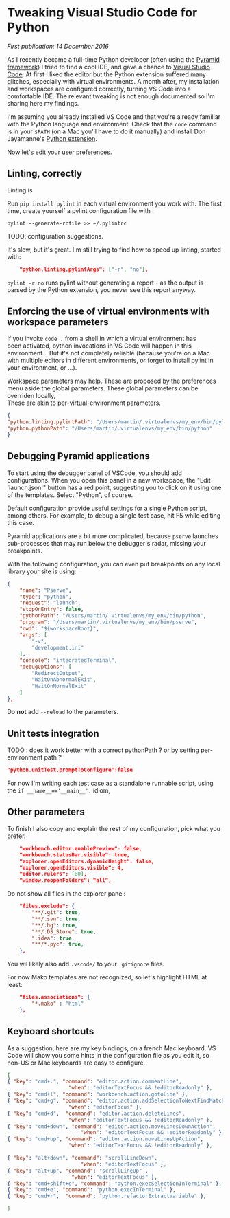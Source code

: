 # Tweaking Visual Studio Code for Python

*First publication: 14 December 2016*

As I recently became a full-time Python developer (often using the 
[Pyramid framework](https://trypyramid.com/)) I tried to find a cool IDE, and 
gave a chance to [Visual Studio Code](https://code.visualstudio.com/). 
At first I liked the editor but the Python extension suffered many glitches, 
especially with virtual environments.
A month after, my installation and workspaces are configured correctly, 
turning VS Code into a comfortable IDE. 
The relevant tweaking is not enough documented so I'm sharing here my findings.  

I'm assuming you already installed VS Code and that you're already familiar 
with the Python language and environment.
Check that the `code` command is in your `$PATH` (on a Mac you'll have to do it 
manually) and install Don Jayamanne's 
[Python extension](https://github.com/DonJayamanne/pythonVSCode).

Now let's edit your user preferences.


## Linting, correctly

Linting is 

Run `pip install pylint` in each virtual environment you work with. 
The first time, create yourself a pylint configuration file with :

```
pylint --generate-rcfile >> ~/.pylintrc
```

TODO: configuration suggestions.

It's slow, but it's great. 
I'm still trying to find how to speed up linting, 
started with:

```json
    "python.linting.pylintArgs": ["-r", "no"],
```

`pylint -r no` runs pylint without generating a report - as the output is 
parsed by the Python extension, you never see this report anyway.

## Enforcing the use of virtual environments with workspace parameters 

If you invoke `code .` from a shell in which a virtual environment has  
been activated, python invocations in VS Code will happen in this 
environment... But it's not completely reliable (because you're on a 
Mac with multiple editors in different environments, or forget to install 
pylint in your environment, or ...). 

Workspace parameters may help. 
These are proposed by the preferences menu aside the global parameters. 
These global parameters can be overriden locally,  
These are akin to per-virtual-environment parameters. 

```json
{
"python.linting.pylintPath": "/Users/martin/.virtualenvs/my_env/bin/pylint",
"python.pythonPath": "/Users/martin/.virtualenvs/my_env/bin/python"
}
```

## Debugging Pyramid applications

To start using the debugger panel of VSCode, you should add configurations.
When you open this panel in a new workspace, the "Edit 'launch.json'" button 
has a red point, suggesting you to click on it using one of the templates. 
Select "Python", of course.

Default configuration provide useful settings for a single Python script, 
among others. For example, to debug a single test case, hit F5 while editing 
this case. 

Pyramid applications are a bit more complicated, because `pserve` launches 
sub-processes that may run below the debugger's radar, missing your breakpoints. 

With the following configuration, you can even put breakpoints on any local 
library your site is using:

```json
{
    "name": "Pserve",
    "type": "python",
    "request": "launch",
    "stopOnEntry": false,
    "pythonPath": "/Users/martin/.virtualenvs/my_env/bin/python",
    "program": "/Users/martin/.virtualenvs/my_env/bin/pserve",
    "cwd": "${workspaceRoot}",
    "args": [
        "-v",
        "development.ini"
    ],
    "console": "integratedTerminal",
    "debugOptions": [
        "RedirectOutput",
        "WaitOnAbnormalExit",
        "WaitOnNormalExit"
    ]
},
```

Do **not** add `--reload` to the parameters. 

## Unit tests integration

TODO : does it work better with a correct pythonPath ? 
or by setting per-environment path ?

```json
"python.unitTest.promptToConfigure":false
```

For now I'm writing each test case as a standalone runnable script, 
using the `if __name__=='__main__':` idiom, 

## Other parameters

To finish I also copy and explain the rest of my configuration, pick what you 
prefer.

```json
    "workbench.editor.enablePreview": false,
    "workbench.statusBar.visible": true,
    "explorer.openEditors.dynamicHeight": false,
    "explorer.openEditors.visible": 4,
    "editor.rulers": [80],
    "window.reopenFolders": "all",
```

Do not show all files in the explorer panel:

```json
    "files.exclude": {
        "**/.git": true,
        "**/.svn": true,
        "**/.hg": true,
        "**/.DS_Store": true,
        ".idea": true,
        "**/*.pyc": true,
    },
```

You wil likely also add `.vscode/` to your `.gitignore` files.

For now Mako templates are not recognized, so let's highlight HTML at least:

```json
    "files.associations": {
        "*.mako" : "html"
    },
```

## Keyboard shortcuts

As a suggestion, here are my key bindings, on a french Mac keyboard. 
VS Code will show you some hints in the configuration file as you edit it, 
so non-US or Mac keyboards are easy to configure. 

```json
[
{ "key": "cmd+.", "command": "editor.action.commentLine",
                    "when": "editorTextFocus && !editorReadonly" },
{ "key": "cmd+l", "command": "workbench.action.gotoLine" },
{ "key": "cmd+g", "command": "editor.action.addSelectionToNextFindMatch",
                    "when": "editorFocus" },
{ "key": "cmd+d",  "command": "editor.action.deleteLines",
                    "when": "editorTextFocus && !editorReadonly" },
{ "key": "cmd+down", "command": "editor.action.moveLinesDownAction",
                        "when": "editorTextFocus && !editorReadonly" },
{ "key": "cmd+up", "command": "editor.action.moveLinesUpAction",
                    "when": "editorTextFocus && !editorReadonly" },

{ "key": "alt+down", "command": "scrollLineDown",
                        "when": "editorTextFocus" },
{ "key": "alt+up", "command": "scrollLineUp" ,
                     "when": "editorTextFocus" },
{ "key": "cmd+shift+e", "command": "python.execSelectionInTerminal" },
{ "key": "cmd+e", "command": "python.execInTerminal" },
{ "key": "cmd+r",  "command": "python.refactorExtractVariable" },

]
```
